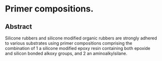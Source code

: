 # Primer compositions.

## Abstract
Silicone rubbers and silicone modified organic rubbers are strongly adhered to various substrates using primer compositions comprising the combination of 1 a silicone modified epoxy resin containing both epoxide and silicon bonded alkoxy groups, and 2 an aminoalkylsilane.